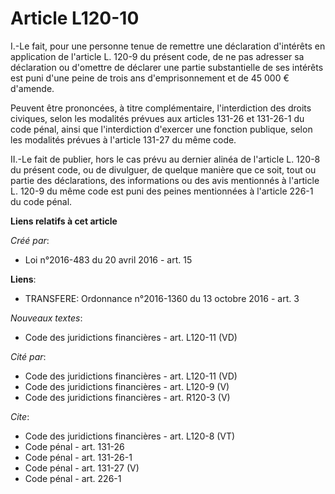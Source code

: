 # Article L120-10

I.-Le fait, pour une personne tenue de remettre une déclaration d'intérêts en application de l'article L. 120-9 du présent
code, de ne pas adresser sa déclaration ou d'omettre de déclarer une partie substantielle de ses intérêts est puni d'une
peine de trois ans d'emprisonnement et de 45 000 € d'amende. 

Peuvent être prononcées, à titre complémentaire, l'interdiction des droits civiques, selon les modalités prévues aux articles
131-26 et 131-26-1 du code pénal, ainsi que l'interdiction d'exercer une fonction publique, selon les modalités prévues à
l'article 131-27 du même code. 

II.-Le fait de publier, hors le cas prévu au dernier alinéa de l'article L. 120-8 du présent code, ou de divulguer, de
quelque manière que ce soit, tout ou partie des déclarations, des informations ou des avis mentionnés à l'article L. 120-9 du
même code est puni des peines mentionnées à l'article 226-1 du code pénal.

**Liens relatifs à cet article**

_Créé par_:

  - Loi n°2016-483 du 20 avril 2016 - art. 15

**Liens**:

  - TRANSFERE: Ordonnance n°2016-1360 du 13 octobre 2016 - art. 3

_Nouveaux textes_:

  - Code des juridictions financières - art. L120-11 (VD)

_Cité par_:

  - Code des juridictions financières - art. L120-11 (VD)
  - Code des juridictions financières - art. L120-9 (V)
  - Code des juridictions financières - art. R120-3 (V)

_Cite_:

  - Code des juridictions financières - art. L120-8 (VT)
  - Code pénal - art. 131-26
  - Code pénal - art. 131-26-1
  - Code pénal - art. 131-27 (V)
  - Code pénal - art. 226-1
